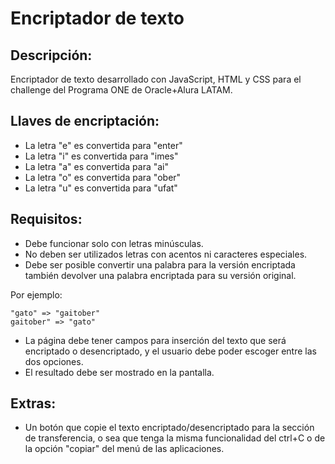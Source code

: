 **<h1>Encriptador de texto</h1>**

<h2>Descripción:</h2>

Encriptador de texto desarrollado con JavaScript, HTML y CSS para el challenge del Programa ONE de Oracle+Alura LATAM.

<h2>Llaves de encriptación:</h2>

- La letra "e" es convertida para "enter"
- La letra "i" es convertida para "imes"
- La letra "a" es convertida para "ai"
- La letra "o" es convertida para "ober"
- La letra "u" es convertida para "ufat"

<h2>Requisitos:</h2>

- Debe funcionar solo con letras minúsculas.
- No deben ser utilizados letras con acentos ni caracteres especiales.
- Debe ser posible convertir una palabra para la versión encriptada también devolver una palabra encriptada para su versión original.

Por ejemplo:
~~~
"gato" => "gaitober"
gaitober" => "gato"
~~~

- La página debe tener campos para inserción del texto que será encriptado o desencriptado, y el usuario debe poder escoger entre las dos opciones.
- El resultado debe ser mostrado en la pantalla.
  
<h2>Extras:</h2>

- Un botón que copie el texto encriptado/desencriptado para la sección de transferencia, o sea que tenga la misma funcionalidad del ctrl+C o de la opción "copiar" del menú de las aplicaciones.

